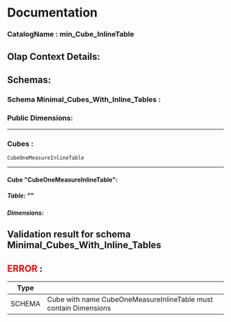 # Documentation
### CatalogName : min_Cube_InlineTable
## Olap Context Details:
## Schemas:
### Schema Minimal_Cubes_With_Inline_Tables : 
### Public Dimensions:

    

---
### Cubes :

    CubeOneMeasureInlineTable

---
#### Cube "CubeOneMeasureInlineTable":

    

##### Table: ""

##### Dimensions:
## Validation result for schema Minimal_Cubes_With_Inline_Tables
## <span style='color: red;'>ERROR</span> : 
|Type|   |
|----|---|
|SCHEMA|Cube with name CubeOneMeasureInlineTable must contain Dimensions|

